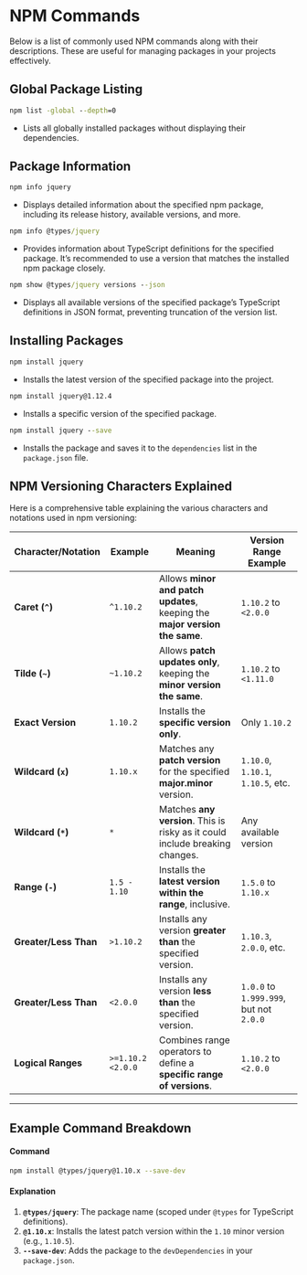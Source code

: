 
# NPM Commands

Below is a list of commonly used NPM commands along with their descriptions. These are useful for managing packages in your projects effectively.

## Global Package Listing

```cmd
npm list -global --depth=0
```

- Lists all globally installed packages without displaying their dependencies.

## Package Information

```cmd
npm info jquery
```

- Displays detailed information about the specified npm package, including its release history, available versions, and more.

```cmd
npm info @types/jquery
```

- Provides information about TypeScript definitions for the specified package. It’s recommended to use a version that matches the installed npm package closely.

```cmd
npm show @types/jquery versions --json
```

- Displays all available versions of the specified package’s TypeScript definitions in JSON format, preventing truncation of the version list.

## Installing Packages

```cmd
npm install jquery
```

- Installs the latest version of the specified package into the project.

```cmd
npm install jquery@1.12.4
```

- Installs a specific version of the specified package.

```cmd
npm install jquery --save
```

- Installs the package and saves it to the `dependencies` list in the `package.json` file.

## NPM Versioning Characters Explained

Here is a comprehensive table explaining the various characters and notations used in npm versioning:

| **Character/Notation** | **Example**         | **Meaning**                                                                                     | **Version Range Example**                      |
|-------------------------|---------------------|-------------------------------------------------------------------------------------------------|-----------------------------------------------|
| **Caret (`^`)**        | `^1.10.2`          | Allows **minor and patch updates**, keeping the **major version the same**.                     | `1.10.2` to `<2.0.0`                          |
| **Tilde (`~`)**        | `~1.10.2`          | Allows **patch updates only**, keeping the **minor version the same**.                         | `1.10.2` to `<1.11.0`                         |
| **Exact Version**      | `1.10.2`           | Installs the **specific version only**.                                                        | Only `1.10.2`                                 |
| **Wildcard (`x`)**     | `1.10.x`           | Matches any **patch version** for the specified **major.minor** version.                       | `1.10.0`, `1.10.1`, `1.10.5`, etc.            |
| **Wildcard (`*`)**     | `*`                | Matches **any version**. This is risky as it could include breaking changes.                   | Any available version                         |
| **Range (`-`)**        | `1.5 - 1.10`       | Installs the **latest version within the range**, inclusive.                                   | `1.5.0` to `1.10.x`                           |
| **Greater/Less Than**  | `>1.10.2`          | Installs any version **greater than** the specified version.                                   | `1.10.3`, `2.0.0`, etc.                       |
| **Greater/Less Than**  | `<2.0.0`           | Installs any version **less than** the specified version.                                      | `1.0.0` to `1.999.999`, but not `2.0.0`       |
| **Logical Ranges**     | `>=1.10.2 <2.0.0`  | Combines range operators to define a **specific range of versions**.                          | `1.10.2` to `<2.0.0`                          |

---

## Example Command Breakdown

#### Command

```bash
npm install @types/jquery@1.10.x --save-dev
```

#### Explanation

1. **`@types/jquery`**: The package name (scoped under `@types` for TypeScript definitions).
2. **`@1.10.x`**: Installs the latest patch version within the `1.10` minor version (e.g., `1.10.5`).
3. **`--save-dev`**: Adds the package to the `devDependencies` in your `package.json`.
